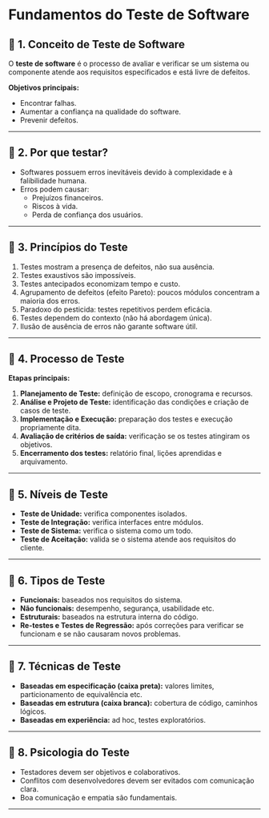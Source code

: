 # Fundamentos do Teste de Software

## 📌 1. Conceito de Teste de Software
O **teste de software** é o processo de avaliar e verificar se um sistema ou componente atende aos requisitos especificados e está livre de defeitos.

**Objetivos principais:**
- Encontrar falhas.
- Aumentar a confiança na qualidade do software.
- Prevenir defeitos.

---

## 📌 2. Por que testar?
- Softwares possuem erros inevitáveis devido à complexidade e à falibilidade humana.
- Erros podem causar:
  - Prejuízos financeiros.
  - Riscos à vida.
  - Perda de confiança dos usuários.

---

## 📌 3. Princípios do Teste
1. Testes mostram a presença de defeitos, não sua ausência.
2. Testes exaustivos são impossíveis.
3. Testes antecipados economizam tempo e custo.
4. Agrupamento de defeitos (efeito Pareto): poucos módulos concentram a maioria dos erros.
5. Paradoxo do pesticida: testes repetitivos perdem eficácia.
6. Testes dependem do contexto (não há abordagem única).
7. Ilusão de ausência de erros não garante software útil.

---

## 📌 4. Processo de Teste
**Etapas principais:**
1. **Planejamento de Teste:** definição de escopo, cronograma e recursos.
2. **Análise e Projeto de Teste:** identificação das condições e criação de casos de teste.
3. **Implementação e Execução:** preparação dos testes e execução propriamente dita.
4. **Avaliação de critérios de saída:** verificação se os testes atingiram os objetivos.
5. **Encerramento dos testes:** relatório final, lições aprendidas e arquivamento.

---

## 📌 5. Níveis de Teste
- **Teste de Unidade:** verifica componentes isolados.
- **Teste de Integração:** verifica interfaces entre módulos.
- **Teste de Sistema:** verifica o sistema como um todo.
- **Teste de Aceitação:** valida se o sistema atende aos requisitos do cliente.

---

## 📌 6. Tipos de Teste
- **Funcionais:** baseados nos requisitos do sistema.
- **Não funcionais:** desempenho, segurança, usabilidade etc.
- **Estruturais:** baseados na estrutura interna do código.
- **Re-testes e Testes de Regressão:** após correções para verificar se funcionam e se não causaram novos problemas.

---

## 📌 7. Técnicas de Teste
- **Baseadas em especificação (caixa preta):** valores limites, particionamento de equivalência etc.
- **Baseadas em estrutura (caixa branca):** cobertura de código, caminhos lógicos.
- **Baseadas em experiência:** ad hoc, testes exploratórios.

---

## 📌 8. Psicologia do Teste
- Testadores devem ser objetivos e colaborativos.
- Conflitos com desenvolvedores devem ser evitados com comunicação clara.
- Boa comunicação e empatia são fundamentais.

---
